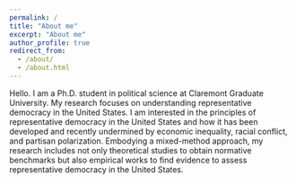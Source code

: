 ```yaml
---
permalink: /
title: "About me"
excerpt: "About me"
author_profile: true
redirect_from: 
  - /about/
  - /about.html
---
```


Hello. I am a Ph.D. student in political science at Claremont Graduate University. My research focuses on understanding representative democracy in the United States. I am interested in the principles of representative democracy in the United States and how it has been developed and recently undermined by economic inequality, racial conflict, and partisan polarization. Embodying a mixed-method approach, my research includes not only theoretical studies to obtain normative benchmarks but also empirical works to find evidence to assess representative democracy in the United States.
